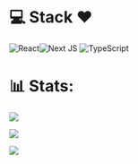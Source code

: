 # 💻 Stack ❤️
![React](https://img.shields.io/badge/react-%2320232a.svg?style=for-the-badge&logo=react&logoColor=%2361DAFB)![Next JS](https://img.shields.io/badge/Next-black?style=for-the-badge&logo=next.js&logoColor=white) ![TypeScript](https://img.shields.io/badge/typescript-%23007ACC.svg?style=for-the-badge&logo=typescript&logoColor=white)

# 📊 Stats:
![](https://github-readme-stats-wheat-two-53.vercel.app/api?username=GiovannyFialho&theme=dracula&hide_border=false&include_all_commits=false&count_private=false)

![](https://github-readme-stats-wheat-two-53.vercel.app/api/top-langs/?username=GiovannyFialho&theme=dracula&hide_border=false&include_all_commits=false&count_private=false&layout=compact)

![](https://github-readme-streak-stats.herokuapp.com/?user=GiovannyFialho&theme=dracula&hide_border=false)

